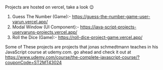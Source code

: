 Projects are hosted on vercel, take a look 😉

1. Guess The Number (Game):- https://guess-the-number-game-user-varun.vercel.app/
2. Modal Window (UI Component):- https://java-script-projects-uservaruns-projects.vercel.app/ 
3. Roll the Dice (Game):- https://roll-dice-project-game.vercel.app/

Some of These  projects are projects that jonas schmedtmann teaches in his JavaScript course at udemy.com. go ahead and check it out at https://www.udemy.com/course/the-complete-javascript-course/?couponCode=ST2MT43024
